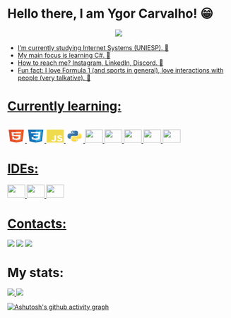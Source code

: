 # Hello there, I am Ygor Carvalho! 😁

<div align="center">
  <a href="#"><img src="https://media.giphy.com/media/mRoCaQMjS6xvgabiho/giphy.gif">
</div>

- I’m currently studying Internet Systems (UNIESP). 🎒
- My main focus is learning C#. 📕
- How to reach me? Instagram, LinkedIn, Discord. 📮
- Fun fact: I love Formula 1 (and sports in general), love interactions with people (very talkative). 🍞

# Currently learning:

<div style="display: inline_block"><br>
  <img height="30" width="40" src="https://raw.githubusercontent.com/devicons/devicon/master/icons/html5/html5-original.svg">
  <img height="30" width="40" src="https://raw.githubusercontent.com/devicons/devicon/master/icons/css3/css3-original.svg">
  <img height="30" width="40" src="https://raw.githubusercontent.com/devicons/devicon/master/icons/javascript/javascript-plain.svg">
  <img height="30" width="40" src="https://raw.githubusercontent.com/devicons/devicon/master/icons/python/python-original.svg">
  <img height="30" width="40" src="https://cdn.jsdelivr.net/gh/devicons/devicon/icons/csharp/csharp-original.svg">
  <img width="40" height="30" src="https://cdn.jsdelivr.net/gh/devicons/devicon/icons/bootstrap/bootstrap-original.svg">
  <img width="40" height="30" src="https://cdn.jsdelivr.net/gh/devicons/devicon/icons/java/java-original.svg"> 
  <img width="40" height="30" src="https://cdn.jsdelivr.net/gh/devicons/devicon/icons/nodejs/nodejs-original.svg"/>
  <img width="40" height="30" src="https://cdn.jsdelivr.net/gh/devicons/devicon/icons/postgresql/postgresql-original.svg"/>
  
# IDEs:
<div>  
  <img height="30" width="40" src="https://cdn.jsdelivr.net/gh/devicons/devicon/icons/vscode/vscode-original.svg"/>
  <img height="30" width="40" src="https://cdn.jsdelivr.net/gh/devicons/devicon/icons/pycharm/pycharm-original.svg"/>
  <img height="30" width="40" src="https://cdn.jsdelivr.net/gh/devicons/devicon/icons/visualstudio/visualstudio-plain.svg"/>
<div/>         

# Contacts:

<div>
  <a href="https://instagram.com/carvalhoygor" target="_blank"><img src="https://img.shields.io/badge/-Instagram-%23E4405F?style=for-the-badge&logo=instagram&logoColor=white" target="_blank"></a>
  <a href="https://www.linkedin.com/in/ygorcarvalho44" target="_blank"><img src="https://img.shields.io/badge/-LinkedIn-%230077B5?style=for-the-badge&logo=linkedin&logoColor=white" target="_blank"></a>
  <a href="https://discord.gg/392652171163992064" target="_blank"><img src="https://img.shields.io/badge/Discord-7289DA?style=for-the-badge&logo=discord&logoColor=white" target="_blank"></a> 
<div/>

# My stats:

<div>
  <a href="https://github.com/farvillage">
  <img height="180em" src="https://github-readme-stats.vercel.app/api?username=farvillage&show_icons=true&theme=material-palenight&include_all_commits=true&count_private=true"/>
  <img height="180em" src="https://github-readme-stats.vercel.app/api/top-langs/?username=farvillage&layout=compact&langs_count=16&theme=material-palenight"/>
</div>
  
[![Ashutosh's github activity graph](https://github-readme-activity-graph.vercel.app/graph?username=farvillage&bg_color=000000&color=c496e5&line=c594e7&point=494260&area=true&hide_border=true)](https://github.com/ashutosh00710/github-readme-activity-graph)
